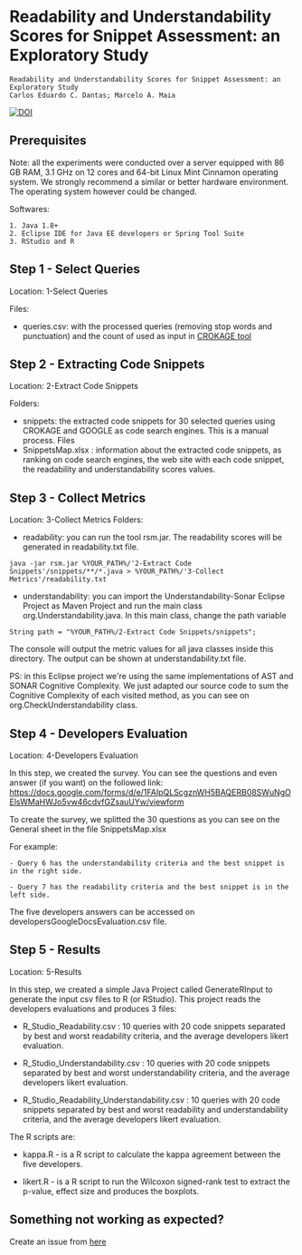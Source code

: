 Readability and Understandability Scores for Snippet Assessment: an Exploratory Study
=========================================================================================

```
Readability and Understandability Scores for Snippet Assessment: an Exploratory Study
Carlos Eduardo C. Dantas; Marcelo A. Maia
```

[![DOI](https://zenodo.org/badge/138428994.svg)](https://zenodo.org/10.5281/zenodo.5224346)

Prerequisites
-----------------------------------------------------------

Note: all the experiments were conducted over a server equipped with 86 GB RAM, 3.1 GHz on 12 cores and 64-bit Linux Mint Cinnamon operating system. We strongly recommend a similar or better hardware environment. The operating system however could be changed.

Softwares:

```
1. Java 1.8+
2. Eclipse IDE for Java EE developers or Spring Tool Suite
3. RStudio and R
```

Step 1 - Select Queries
-----------------------------------------------------------

Location: 1-Select Queries

Files: 
   - queries.csv:  with the processed queries (removing stop words and punctuation) and the count of used as input in [CROKAGE tool](http://isel.ufu.br:9000/)
   
Step 2 - Extracting Code Snippets
-----------------------------------------------------------

Location: 2-Extract Code Snippets

Folders: 
   - snippets: the extracted code snippets for 30 selected queries using CROKAGE and GOOGLE as code search engines. This is a manual process.
Files
   - SnippetsMap.xlsx : information about the extracted code snippets, as ranking on code search engines, the web site with each code snippet, the readability and understandability scores values.
  
Step 3 - Collect Metrics
-----------------------------------------------------------

Location: 3-Collect Metrics
Folders: 
   - readability: you can run the tool rsm.jar. The readability scores will be generated in readability.txt file.

```
java -jar rsm.jar %YOUR_PATH%/'2-Extract Code Snippets'/snippets/**/*.java > %YOUR_PATH%/'3-Collect Metrics'/readability.txt
```
   
   - understandability: you can import the Understandability-Sonar Eclipse Project as Maven Project and run the main class org.Understandability.java. In this main class, change the path variable
   
```
String path = "%YOUR_PATH%/2-Extract Code Snippets/snippets";
```

The console will output the metric values for all java classes inside this directory. The output can be shown at understandability.txt file.

PS: in this Eclipse project we're using the same implementations of AST and SONAR Cognitive Complexity. We just adapted our source code to sum the Cognitive Complexity of each visited method, as you can see on org.CheckUnderstandability class.

Step 4 - Developers Evaluation
-----------------------------------------------------------


Location: 4-Developers Evaluation

In this step, we created the survey. You can see the questions and even answer (if you want) on the followed link: https://docs.google.com/forms/d/e/1FAIpQLScgznWH5BAQERB08SWuNgOElsWMaHWJo5vw46cdvfGZsauUYw/viewform

To create the survey, we splitted the 30 questions as you can see on the General sheet in the file SnippetsMap.xlsx

For example: 

    - Query 6 has the understandability criteria and the best snippet is in the right side. 
    
    - Query 7 has the readability criteria and the best snippet is in the left side.
    
The five developers answers can be accessed on developersGoogleDocsEvaluation.csv file.


Step 5 - Results
-----------------------------------------------------------

Location: 5-Results

In this step, we created a simple Java Project called GenerateRInput to generate the input csv files to R (or RStudio). This project reads the developers evaluations and produces 3 files: 

- R_Studio_Readability.csv : 10 queries with 20 code snippets separated by best and worst readability criteria, and the average developers likert evaluation.

- R_Studio_Understandability.csv : 10 queries with 20 code snippets separated by best and worst understandability criteria, and the average developers likert evaluation.

- R_Studio_Readability_Understandability.csv : 10 queries with 20 code snippets separated by best and worst readability and understandability criteria, and the average developers likert evaluation.

The R scripts are:

- kappa.R - is a R script to calculate the kappa agreement between the five developers.

- likert.R - is a R script to run the Wilcoxon signed-rank test to extract the p-value, effect size and produces the boxplots.


Something not working as expected?
------------------------------------------------------------------------
Create an issue from [here](https://github.com/carloseduardoxp/VEM2021-reproduction-kit/issues/new)

